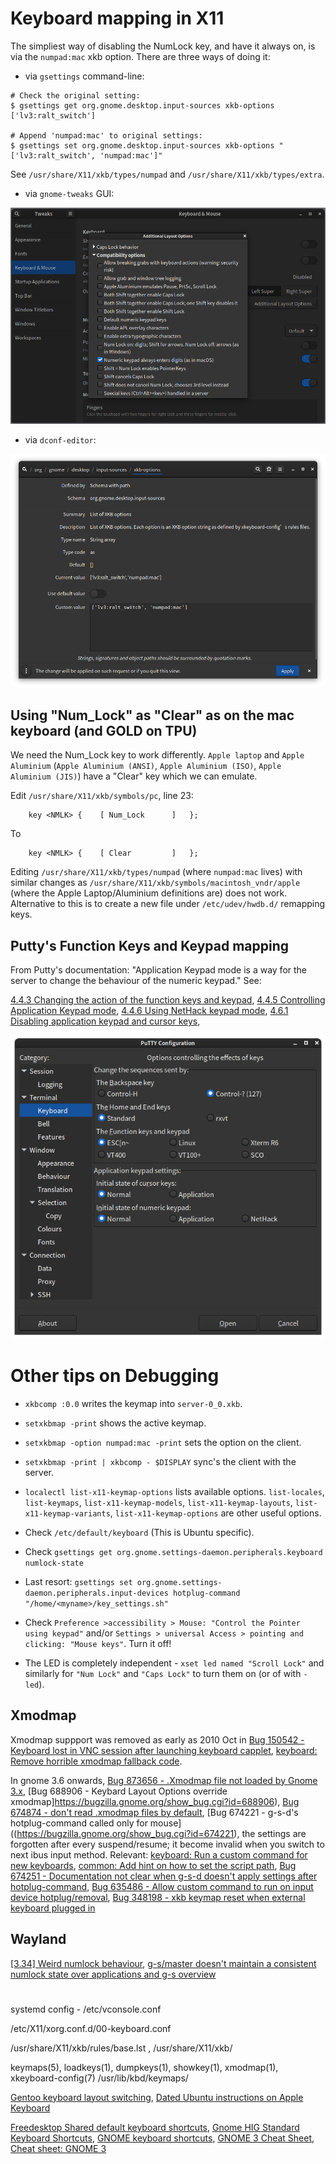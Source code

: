 # Keyboard mapping in X11

The simpliest way of disabling the NumLock key, and have it always on, is via
the `numpad:mac` xkb option. There are three ways of doing it:

- via `gsettings` command-line:

```
# Check the original setting:
$ gsettings get org.gnome.desktop.input-sources xkb-options
['lv3:ralt_switch']

# Append 'numpad:mac' to original settings:
$ gsettings set org.gnome.desktop.input-sources xkb-options "['lv3:ralt_switch', 'numpad:mac']"
```

See `/usr/share/X11/xkb/types/numpad` and `/usr/share/X11/xkb/types/extra`.


- via `gnome-tweaks` GUI:

![gnome-tweaks](Screenshot-gnome-tweaks.png)

- via `dconf-editor`:

![dconf-editor](Screenshot-dconf.png)

## Using "Num_Lock" as "Clear" as on the mac keyboard (and GOLD on TPU)

We need the Num_Lock key to work differently. `Apple laptop` and `Apple Aluminium` (`Apple Aluminium (ANSI)`, `Apple Aluminium (ISO)`,
`Apple Aluminium (JIS)`) have a "Clear" key which we can emulate.

Edit `/usr/share/X11/xkb/symbols/pc`, line 23:

```
    key <NMLK> {	[ Num_Lock 		]	};
```

To

```
    key <NMLK> {	[ Clear 		]	};
```

Editing `/usr/share/X11/xkb/types/numpad` (where `numpad:mac` lives) with similar changes as `/usr/share/X11/xkb/symbols/macintosh_vndr/apple`
(where the Apple Laptop/Aluminium definitions are) does not work. Alternative to this is to create a new file under `/etc/udev/hwdb.d/` remapping keys.

## Putty's Function Keys and Keypad mapping

From Putty's documentation: "Application Keypad mode is a way for the server to change the behaviour of the numeric keypad." See:

[4.4.3 Changing the action of the function keys and keypad](https://documentation.help/PuTTY/config-funkeys.html),
[4.4.5 Controlling Application Keypad mode](https://documentation.help/PuTTY/config-appkeypad.html),
[4.4.6 Using NetHack keypad mode](https://documentation.help/PuTTY/config-nethack.html),
[4.6.1 Disabling application keypad and cursor keys](https://documentation.help/PuTTY/config-features-application.html#S4.6.1),

![Putty config](Screenshot-putty-config.png)

# Other tips on Debugging

- `xkbcomp :0.0` writes the keymap into `server-0_0.xkb`.

- `setxkbmap -print` shows the active keymap.

- `setxkbmap -option numpad:mac -print` sets the option on the client.

- `setxkbmap -print | xkbcomp - $DISPLAY` sync's the client with the server.

- `localectl list-x11-keymap-options` lists available options. `list-locales`, `list-keymaps`, `list-x11-keymap-models`, `list-x11-keymap-layouts`,
`list-x11-keymap-variants`, `list-x11-keymap-options` are other useful options.

- Check `/etc/default/keyboard` (This is Ubuntu specific).

- Check `gsettings get org.gnome.settings-daemon.peripherals.keyboard numlock-state`

- Last resort: `gsettings set org.gnome.settings-daemon.peripherals.input-devices hotplug-command "/home/<myname>/key_settings.sh"`

- Check `Preference >accessibility > Mouse: "Control the Pointer using keypad"` and/or `Settings > universal Access > pointing and clicking: "Mouse keys"`.
Turn it off!

- The LED is completely independent - `xset led named "Scroll Lock"` and similarly for `"Num Lock"` and  `"Caps Lock"` to turn them on (or of with `-led`).

## Xmodmap

Xmodmap suppport was removed as early as 2010 Oct in
[Bug 150542 - Keyboard lost in VNC session after launching keyboard capplet](https://bugzilla.gnome.org/show_bug.cgi?id=150542),
[keyboard: Remove horrible xmodmap fallback code](https://gitlab.gnome.org/GNOME/gnome-settings-daemon/-/commit/4239cb8a5d73af79d2cdf0f294a33d31fbbb9afe).

In gnome 3.6 onwards,
[Bug 873656 - .Xmodmap file not loaded by Gnome 3.x](https://bugzilla.redhat.com/show_bug.cgi?id=873656),
[Bug 688906 - Keybard Layout Options override xmodmap]https://bugzilla.gnome.org/show_bug.cgi?id=688906),
[Bug 674874 - don't read .xmodmap files by default](https://bugzilla.gnome.org/show_bug.cgi?id=674874),
[Bug 674221 - g-s-d's hotplug-command called only for mouse]((https://bugzilla.gnome.org/show_bug.cgi?id=674221),
the settings are forgotten after every suspend/resume; it become invalid when you switch to next ibus input method.
Relevant: [keyboard: Run a custom command for new keyboards](https://gitlab.gnome.org/GNOME/gnome-settings-daemon/-/commit/a90f42b0cd0d235f72f24ef4a59ff422351ecdda),
[common: Add hint on how to set the script path](https://gitlab.gnome.org/GNOME/gnome-settings-daemon/-/blob/a90f42b0cd0d235f72f24ef4a59ff422351ecdda/plugins/common/input-device-example.sh), [Bug 674251 - Documentation not clear when g-s-d doesn't apply settings after hotplug-command](https://bugzilla.gnome.org/show_bug.cgi?id=674251), [Bug 635486 - Allow custom command to run on input device hotplug/removal](https://bugzilla.gnome.org/show_bug.cgi?id=635486),
[Bug 348198 - xkb keymap reset when external keyboard plugged in](https://bugs.kde.org/show_bug.cgi?id=348198)

## Wayland

[[3.34] Weird numlock behaviour](https://gitlab.gnome.org/GNOME/mutter/-/issues/769), [g-s/master doesn't maintain a consistent numlock state over applications and g-s overview](https://gitlab.gnome.org/GNOME/mutter/-/issues/714)

#

systemd config - /etc/vconsole.conf

/etc/X11/xorg.conf.d/00-keyboard.conf

/usr/share/X11/xkb/rules/base.lst , /usr/share/X11/xkb/

keymaps(5), loadkeys(1), dumpkeys(1), showkey(1), xmodmap(1), xkeyboard-config(7)
/usr/lib/kbd/keymaps/

[Gentoo keyboard layout switching](https://wiki.gentoo.org/wiki/Keyboard_layout_switching),
[Dated Ubuntu instructions on Apple Keyboard](https://help.ubuntu.com/community/AppleKeyboard)

[Freedesktop Shared default keyboard shortcuts](https://www.freedesktop.org/wiki/Specifications/default-keys-spec/),
[Gnome HIG Standard Keyboard Shortcuts](https://developer.gnome.org/hig/reference/keyboard.html),
[GNOME keyboard shortcuts](https://www.redhat.com/sysadmin/gnome-keyboard-shortcuts),
[GNOME 3 Cheat Sheet](https://wiki.gnome.org/Gnome3CheatSheet),
[Cheat sheet: GNOME 3](https://opensource.com/downloads/cheat-sheet-gnome-3)